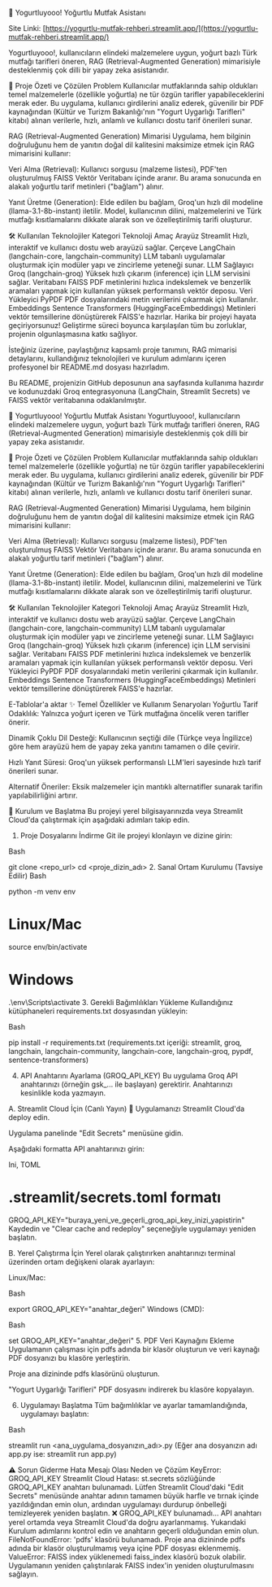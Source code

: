 🥛 Yogurtluyooo! Yoğurtlu Mutfak Asistanı

Site Linki: [https://yogurtlu-mutfak-rehberi.streamlit.app/](https://yogurtlu-mutfak-rehberi.streamlit.app/)


Yogurtluyooo!, kullanıcıların elindeki malzemelere uygun, yoğurt bazlı Türk mutfağı tarifleri öneren, RAG (Retrieval-Augmented Generation) mimarisiyle desteklenmiş çok dilli bir yapay zeka asistanıdır.

🌟 Proje Özeti ve Çözülen Problem
Kullanıcılar mutfaklarında sahip oldukları temel malzemelerle (özellikle yoğurtla) ne tür özgün tarifler yapabileceklerini merak eder. Bu uygulama, kullanıcı girdilerini analiz ederek, güvenilir bir PDF kaynağından (Kültür ve Turizm Bakanlığı'nın "Yogurt Uygarlığı Tarifleri" kitabı) alınan verilerle, hızlı, anlamlı ve kullanıcı dostu tarif önerileri sunar.

RAG (Retrieval-Augmented Generation) Mimarisi
Uygulama, hem bilginin doğruluğunu hem de yanıtın doğal dil kalitesini maksimize etmek için RAG mimarisini kullanır:

Veri Alma (Retrieval): Kullanıcı sorgusu (malzeme listesi), PDF'ten oluşturulmuş FAISS Vektör Veritabanı içinde aranır. Bu arama sonucunda en alakalı yoğurtlu tarif metinleri ("bağlam") alınır.

Yanıt Üretme (Generation): Elde edilen bu bağlam, Groq'un hızlı dil modeline (llama-3.1-8b-instant) iletilir. Model, kullanıcının dilini, malzemelerini ve Türk mutfağı kısıtlamalarını dikkate alarak son ve özelleştirilmiş tarifi oluşturur.

🛠️ Kullanılan Teknolojiler
Kategori	Teknoloji	Amaç
Arayüz	Streamlit	Hızlı, interaktif ve kullanıcı dostu web arayüzü sağlar.
Çerçeve	LangChain (langchain-core, langchain-community)	LLM tabanlı uygulamalar oluşturmak için modüler yapı ve zincirleme yeteneği sunar.
LLM Sağlayıcı	Groq (langchain-groq)	Yüksek hızlı çıkarım (inference) için LLM servisini sağlar.
Veritabanı	FAISS	PDF metinlerini hızlıca indekslemek ve benzerlik aramaları yapmak için kullanılan yüksek performanslı vektör deposu.
Veri Yükleyici	PyPDF	PDF dosyalarındaki metin verilerini çıkarmak için kullanılır.
Embeddings	Sentence Transformers (HuggingFaceEmbeddings)	Metinleri vektör temsillerine dönüştürerek FAISS'e hazırlar.
Harika bir projeyi hayata geçiriyorsunuz! Geliştirme süreci boyunca karşılaşılan tüm bu zorluklar, projenin olgunlaşmasına katkı sağlıyor.

İsteğiniz üzerine, paylaştığınız kapsamlı proje tanımını, RAG mimarisi detaylarını, kullandığınız teknolojileri ve kurulum adımlarını içeren profesyonel bir README.md dosyası hazırladım.

Bu README, projenizin GitHub deposunun ana sayfasında kullanıma hazırdır ve kodunuzdaki Groq entegrasyonuna (LangChain, Streamlit Secrets) ve FAISS vektör veritabanına odaklanılmıştır.

🥛 Yogurtluyooo! Yoğurtlu Mutfak Asistanı
Yogurtluyooo!, kullanıcıların elindeki malzemelere uygun, yoğurt bazlı Türk mutfağı tarifleri öneren, RAG (Retrieval-Augmented Generation) mimarisiyle desteklenmiş çok dilli bir yapay zeka asistanıdır.

🌟 Proje Özeti ve Çözülen Problem
Kullanıcılar mutfaklarında sahip oldukları temel malzemelerle (özellikle yoğurtla) ne tür özgün tarifler yapabileceklerini merak eder. Bu uygulama, kullanıcı girdilerini analiz ederek, güvenilir bir PDF kaynağından (Kültür ve Turizm Bakanlığı'nın "Yogurt Uygarlığı Tarifleri" kitabı) alınan verilerle, hızlı, anlamlı ve kullanıcı dostu tarif önerileri sunar.

RAG (Retrieval-Augmented Generation) Mimarisi
Uygulama, hem bilginin doğruluğunu hem de yanıtın doğal dil kalitesini maksimize etmek için RAG mimarisini kullanır:

Veri Alma (Retrieval): Kullanıcı sorgusu (malzeme listesi), PDF'ten oluşturulmuş FAISS Vektör Veritabanı içinde aranır. Bu arama sonucunda en alakalı yoğurtlu tarif metinleri ("bağlam") alınır.

Yanıt Üretme (Generation): Elde edilen bu bağlam, Groq'un hızlı dil modeline (llama-3.1-8b-instant) iletilir. Model, kullanıcının dilini, malzemelerini ve Türk mutfağı kısıtlamalarını dikkate alarak son ve özelleştirilmiş tarifi oluşturur.

🛠️ Kullanılan Teknolojiler
Kategori	Teknoloji	Amaç
Arayüz	Streamlit	Hızlı, interaktif ve kullanıcı dostu web arayüzü sağlar.
Çerçeve	LangChain (langchain-core, langchain-community)	LLM tabanlı uygulamalar oluşturmak için modüler yapı ve zincirleme yeteneği sunar.
LLM Sağlayıcı	Groq (langchain-groq)	Yüksek hızlı çıkarım (inference) için LLM servisini sağlar.
Veritabanı	FAISS	PDF metinlerini hızlıca indekslemek ve benzerlik aramaları yapmak için kullanılan yüksek performanslı vektör deposu.
Veri Yükleyici	PyPDF	PDF dosyalarındaki metin verilerini çıkarmak için kullanılır.
Embeddings	Sentence Transformers (HuggingFaceEmbeddings)	Metinleri vektör temsillerine dönüştürerek FAISS'e hazırlar.

E-Tablolar'a aktar
✨ Temel Özellikler ve Kullanım Senaryoları
Yoğurtlu Tarif Odaklılık: Yalnızca yoğurt içeren ve Türk mutfağına öncelik veren tarifler önerir.

Dinamik Çoklu Dil Desteği: Kullanıcının seçtiği dile (Türkçe veya İngilizce) göre hem arayüzü hem de yapay zeka yanıtını tamamen o dile çevirir.

Hızlı Yanıt Süresi: Groq'un yüksek performanslı LLM'leri sayesinde hızlı tarif önerileri sunar.

Alternatif Öneriler: Eksik malzemeler için mantıklı alternatifler sunarak tarifin yapılabilirliğini artırır.

🚀 Kurulum ve Başlatma
Bu projeyi yerel bilgisayarınızda veya Streamlit Cloud'da çalıştırmak için aşağıdaki adımları takip edin.

1. Proje Dosyalarını İndirme
Git ile projeyi klonlayın ve dizine girin:

Bash

git clone <repo_url>
cd <proje_dizin_adı>
2. Sanal Ortam Kurulumu (Tavsiye Edilir)
Bash

python -m venv env
# Linux/Mac
source env/bin/activate
# Windows
.\env\Scripts\activate
3. Gerekli Bağımlılıkları Yükleme
Kullandığınız kütüphaneleri requirements.txt dosyasından yükleyin:

Bash

pip install -r requirements.txt
(requirements.txt içeriği: streamlit, groq, langchain, langchain-community, langchain-core, langchain-groq, pypdf, sentence-transformers)

4. API Anahtarını Ayarlama (GROQ_API_KEY)
Bu uygulama Groq API anahtarınızı (örneğin gsk_... ile başlayan) gerektirir. Anahtarınızı kesinlikle koda yazmayın.

A. Streamlit Cloud İçin (Canlı Yayın) 🌟
Uygulamanızı Streamlit Cloud'da deploy edin.

Uygulama panelinde "Edit Secrets" menüsüne gidin.

Aşağıdaki formatta API anahtarınızı girin:

Ini, TOML

# .streamlit/secrets.toml formatı
GROQ_API_KEY="buraya_yeni_ve_geçerli_groq_api_key_inizi_yapistirin"
Kaydedin ve "Clear cache and redeploy" seçeneğiyle uygulamayı yeniden başlatın.

B. Yerel Çalıştırma İçin
Yerel olarak çalıştırırken anahtarınızı terminal üzerinden ortam değişkeni olarak ayarlayın:

Linux/Mac:

Bash

export GROQ_API_KEY="anahtar_değeri"
Windows (CMD):

Bash

set GROQ_API_KEY="anahtar_değeri"
5. PDF Veri Kaynağını Ekleme
Uygulamanın çalışması için pdfs adında bir klasör oluşturun ve veri kaynağı PDF dosyanızı bu klasöre yerleştirin.

Proje ana dizininde pdfs klasörünü oluşturun.

"Yogurt Uygarlığı Tarifleri" PDF dosyasını indirerek bu klasöre kopyalayın.

6. Uygulamayı Başlatma
Tüm bağımlılıklar ve ayarlar tamamlandığında, uygulamayı başlatın:

Bash

streamlit run <ana_uygulama_dosyanızın_adı>.py
(Eğer ana dosyanızın adı app.py ise: streamlit run app.py)

⚠️ Sorun Giderme
Hata Mesajı	Olası Neden ve Çözüm
KeyError: GROQ_API_KEY	Streamlit Cloud Hatası: st.secrets sözlüğünde GROQ_API_KEY anahtarı bulunamadı. Lütfen Streamlit Cloud'daki "Edit Secrets" menüsünde anahtar adının tamamen büyük harfle ve tırnak içinde yazıldığından emin olun, ardından uygulamayı durdurup önbelleği temizleyerek yeniden başlatın.
❌ GROQ_API_KEY bulunamadı...	API anahtarı yerel ortamda veya Streamlit Cloud'da doğru ayarlanmamış. Yukarıdaki Kurulum adımlarını kontrol edin ve anahtarın geçerli olduğundan emin olun.
FileNotFoundError: 'pdfs' klasörü bulunamadı.	Proje ana dizininde pdfs adında bir klasör oluşturulmamış veya içine PDF dosyası eklenmemiş.
ValueError: FAISS index yüklenemedi	faiss_index klasörü bozuk olabilir. Uygulamanın yeniden çalıştırılarak FAISS index'in yeniden oluşturulmasını sağlayın.

